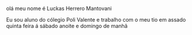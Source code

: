 olá meu nome é Luckas Herrero Mantovani

Eu sou aluno do cólegio Poli Valente e trabalho com o meu tio em assado quinta feira á sábado anoite e domingo de manhã
